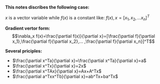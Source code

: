 **This notes discribes the following case:**

$x$ is a vector variable while $f(x)$ is a constant like: $f(x), x=[x_1,x_2,...x_n]^T$

**Gradient vertor form:**
$$\nabla_x f(x)=\frac{\partial f(x)}{\partial x}=[\frac{\partial f}{\partial x_1},\frac{\partial f}{\partial x_2},... ,\frac{\partial f}{\partial x_n}]^T$$

**Several priciples:**
- $\frac{\partial x^Ta}{\partial x}=\frac{\partial x^Ta}{\partial x}=a$
- $\frac{\partial x^Tx}{\partial x}=2x$
- $\frac{\partial x^TAx}{\partial x}=Ax+A^Tx$
- $\frac{\partial a^Txx^Tb}{\partial x}=ab^Tx+ba^Tx$


